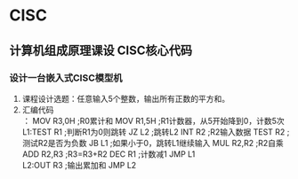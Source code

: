 # CISC
## 计算机组成原理课设 CISC核心代码
### 设计一台嵌入式CISC模型机
1. 课程设计选题：任意输入5个整数，输出所有正数的平方和。
2. 汇编代码  
：       MOV R3,0H ;R0累计和
   MOV R1,5H ;R1计数器，从5开始降到0，计数5次
L1:TEST R1   ;判断R1为0则跳转
   JZ L2     ;跳转L2
   INT R2    ;R2输入数据
   TEST R2   ;测试R2是否为负数
   JB L1     ;如果小于0，跳转L1继续输入
   MUL R2,R2 ;R2自乘
   ADD R2,R3 ;R3=R3+R2
   DEC R1    ;计数减1
   JMP L1  
L2:OUT R3    ;输出累加和
   JMP L2
